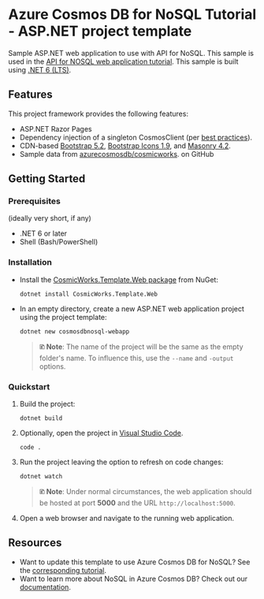 # Azure Cosmos DB for NoSQL Tutorial - ASP.NET project template

Sample ASP.NET web application to use with API for NoSQL. This sample is used in the [API for NOSQL web application tutorial](https://learn.microsoft.com/azure/cosmos-db/nosql/tutorial-dotnet-web-app). This sample is built using [.NET 6 (LTS)](https://learn.microsoft.com/dotnet/core/whats-new/dotnet-6).

## Features

This project framework provides the following features:

* ASP.NET Razor Pages
* Dependency injection of a singleton CosmosClient (per [best practices](https://learn.microsoft.com/azure/cosmos-db/nosql/best-practice-dotnet)).
* CDN-based [Bootstrap 5.2](https://getbootstrap.com/docs/5.2/), [Bootstrap Icons 1.9](https://icons.getbootstrap.com/), and [Masonry 4.2](https://masonry.desandro.com/).
* Sample data from [azurecosmosdb/cosmicworks](https://github.com/azurecosmosdb/cosmicworks). on GitHub

## Getting Started

### Prerequisites

(ideally very short, if any)

- .NET 6 or later
- Shell (Bash/PowerShell)

### Installation

- Install the [CosmicWorks.Template.Web package](https://www.nuget.org/packages/CosmicWorks.Template.Web) from NuGet:

    ```
    dotnet install CosmicWorks.Template.Web
    ```

- In an empty directory, create a new ASP.NET web application project using the project template:

    ```
    dotnet new cosmosdbnosql-webapp
    ```

    > **🗈 Note**: The name of the project will be the same as the empty folder's name. To influence this, use the `--name` and `-output` options.

### Quickstart

1. Build the project:

    ```
    dotnet build
    ```

1. Optionally, open the project in [Visual Studio Code](https://code.visualstudio.com/).

    ```
    code .
    ```

1. Run the project leaving the option to refresh on code changes:

    ```
    dotnet watch
    ```

    > **🗈 Note**: Under normal circumstances, the web application should be hosted at port **5000** and the URL `http://localhost:5000`.

1. Open a web browser and navigate to the running web application.

## Resources

- Want to update this template to use Azure Cosmos DB for NoSQL? See the [corresponding tutorial](https://learn.microsoft.com/azure/cosmos-db/nosql/tutorial-dotnet-web-app).
- Want to learn more about NoSQL in Azure Cosmos DB? Check out our [documentation](https://learn.microsoft.com/azure/cosmos-db/nosql/).
